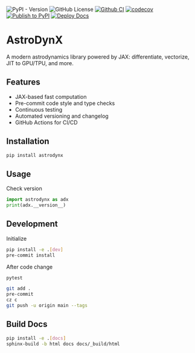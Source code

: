![PyPI - Version](https://img.shields.io/pypi/v/astrodynx)
![GitHub License](https://img.shields.io/github/license/pennbay/astrodynx)
[![Github CI](https://github.com/pennbay/astrodynx/actions/workflows/ci.yml/badge.svg)](https://github.com/pennbay/astrodynx/actions/workflows/ci.yml)
[![codecov](https://codecov.io/gh/pennbay/astrodynx/graph/badge.svg?token=CeIVlgbcAs)](https://codecov.io/gh/pennbay/astrodynx)
[![Publish to PyPI](https://github.com/pennbay/astrodynx/actions/workflows/publish.yml/badge.svg)](https://github.com/pennbay/astrodynx/actions/workflows/publish.yml)
[![Deploy Docs](https://github.com/pennbay/astrodynx/actions/workflows/docs.yml/badge.svg)](https://github.com/pennbay/astrodynx/actions/workflows/docs.yml)


# AstroDynX

A modern astrodynamics library powered by JAX: differentiate, vectorize, JIT to GPU/TPU, and more.

## Features
- JAX-based fast computation
- Pre-commit code style and type checks
- Continuous testing
- Automated versioning and changelog
- GitHub Actions for CI/CD

## Installation
```bash
pip install astrodynx
```

## Usage
Check version
```python
import astrodynx as adx
print(adx.__version__)
```


## Development
Initialize
```bash
pip install -e .[dev]
pre-commit install
```
After code change
```bash
pytest
```
```bash
git add .
pre-commit
cz c
git push -u origin main --tags
```

## Build Docs
```bash
pip install -e .[docs]
sphinx-build -b html docs docs/_build/html
```
